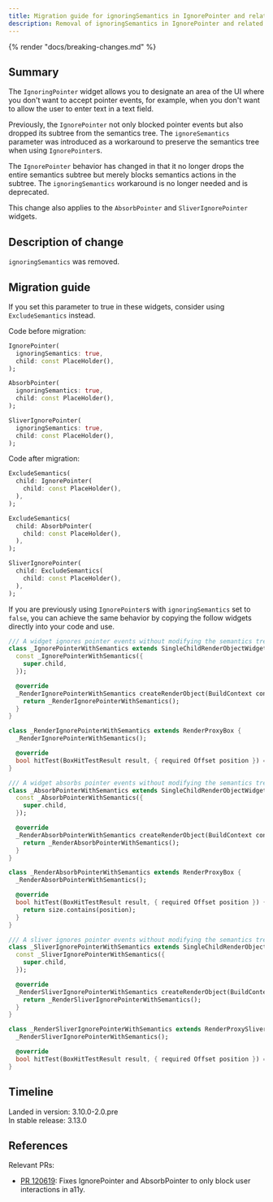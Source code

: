 ```yaml
---
title: Migration guide for ignoringSemantics in IgnorePointer and related classes
description: Removal of ignoringSemantics in IgnorePointer and related classes.
---
```


{% render "docs/breaking-changes.md" %}

## Summary

The `IgnoringPointer` widget allows you to designate an area of the UI
where you don't want to accept pointer events, for example, when
you don't want to allow the user to enter text in a text field.

Previously, the `IgnorePointer` not only blocked pointer events but also
dropped its subtree from the semantics tree. The `ignoreSemantics` parameter
was introduced as a workaround to preserve the semantics tree when using
`IgnorePointer`s.

The `IgnorePointer` behavior has changed in that it no longer drops
the entire semantics subtree but merely blocks semantics actions in the 
subtree. The `ignoringSemantics` workaround is no longer needed and is
deprecated.

This change also applies to the `AbsorbPointer` and
`SliverIgnorePointer` widgets.

## Description of change

`ignoringSemantics` was removed.

## Migration guide

If you set this parameter to true in these widgets, consider using
`ExcludeSemantics` instead.

Code before migration:

```dart
IgnorePointer(
  ignoringSemantics: true,
  child: const PlaceHolder(),
);

AbsorbPointer(
  ignoringSemantics: true,
  child: const PlaceHolder(),
);

SliverIgnorePointer(
  ignoringSemantics: true,
  child: const PlaceHolder(),
);
```

Code after migration:

```dart
ExcludeSemantics(
  child: IgnorePointer(
    child: const PlaceHolder(),
  ),
);

ExcludeSemantics(
  child: AbsorbPointer(
    child: const PlaceHolder(),
  ),
);

SliverIgnorePointer(
  child: ExcludeSemantics(
    child: const PlaceHolder(),
  ),
);
```

If you are previously using `IgnorePointer`s with `ignoringSemantics` set to `false`,
you can achieve the same behavior by copying the follow widgets directly into your
code and use.

```dart
/// A widget ignores pointer events without modifying the semantics tree.
class _IgnorePointerWithSemantics extends SingleChildRenderObjectWidget {
  const _IgnorePointerWithSemantics({
    super.child,
  });

  @override
  _RenderIgnorePointerWithSemantics createRenderObject(BuildContext context) {
    return _RenderIgnorePointerWithSemantics();
  }
}

class _RenderIgnorePointerWithSemantics extends RenderProxyBox {
  _RenderIgnorePointerWithSemantics();

  @override
  bool hitTest(BoxHitTestResult result, { required Offset position }) => false;
}

/// A widget absorbs pointer events without modifying the semantics tree.
class _AbsorbPointerWithSemantics extends SingleChildRenderObjectWidget {
  const _AbsorbPointerWithSemantics({
    super.child,
  });

  @override
  _RenderAbsorbPointerWithSemantics createRenderObject(BuildContext context) {
    return _RenderAbsorbPointerWithSemantics();
  }
}

class _RenderAbsorbPointerWithSemantics extends RenderProxyBox {
  _RenderAbsorbPointerWithSemantics();

  @override
  bool hitTest(BoxHitTestResult result, { required Offset position }) {
    return size.contains(position);
  }
}

/// A sliver ignores pointer events without modifying the semantics tree.
class _SliverIgnorePointerWithSemantics extends SingleChildRenderObjectWidget {
  const _SliverIgnorePointerWithSemantics({
    super.child,
  });

  @override
  _RenderSliverIgnorePointerWithSemantics createRenderObject(BuildContext context) {
    return _RenderSliverIgnorePointerWithSemantics();
  }
}

class _RenderSliverIgnorePointerWithSemantics extends RenderProxySliver {
  _RenderSliverIgnorePointerWithSemantics();

  @override
  bool hitTest(BoxHitTestResult result, { required Offset position }) => false;
}
```

## Timeline

Landed in version: 3.10.0-2.0.pre<br>
In stable release: 3.13.0

## References

Relevant PRs:

* [PR 120619][]: Fixes IgnorePointer and AbsorbPointer to only block user
  interactions in a11y.

[PR 120619]: {{site.repo.flutter}}/pull/120619
[`IgnorePointer`]: {{site.api}}/flutter/widgets/IgnorePointer-class.html
[`AbsorbPointer`]: {{site.api}}/flutter/widgets/AbsorbPointer-class.html
[`SliverIgnorePointer`]: {{site.api}}/flutter/widgets/SliverIgnorePointer-class.html
[`RenderSliverIgnorePointer`]: {{site.api}}/flutter/rendering/RenderSliverIgnorePointer-class.html
[`RenderIgnorePointer`]: {{site.api}}/flutter/rendering/RenderIgnorePointer-class.html
[`RenderAbsorbPointer`]: {{site.api}}/flutter/rendering/RenderAbsorbPointer-class.html
